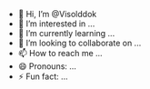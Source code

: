 - 👋 Hi, I’m @Visolddok
- 👀 I’m interested in ...
- 🌱 I’m currently learning ...
- 💞️ I’m looking to collaborate on ...
- 📫 How to reach me ...
- 😄 Pronouns: ...
- ⚡ Fun fact: ...

<!---
Visolddok/Visolddok is a ✨ special ✨ repository because its `README.md` (this file) appears on your GitHub profile.
You can click the Preview link to take a look at your changes.
--->
